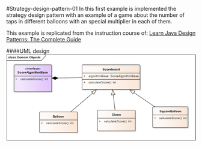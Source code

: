 #Strategy-design-pattern-01
In this first example is implemented the strategy design pattern with an example of a game about the number of taps in
different balloons with an special multiplier in each of them.

This example is replicated from the instruction course of: [Learn Java Design Patterns: The Complete Guide](https://https://www.packtpub.com/product/learn-java-design-patterns-the-complete-guide-video/9781800567320)

####UML design
![alt text](./domain-objects-strategy-pattern.png "UML design")
